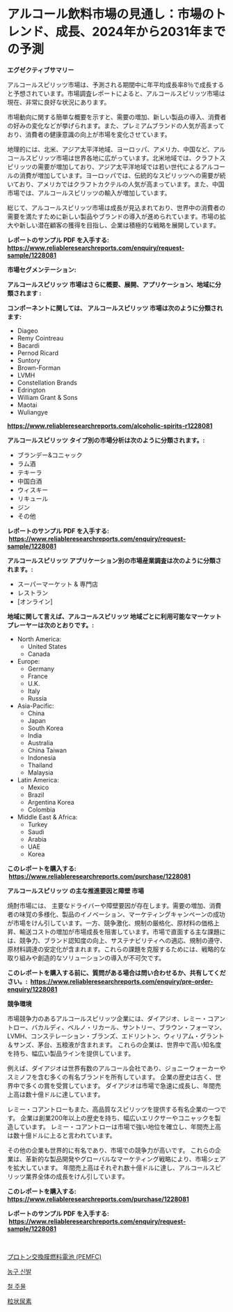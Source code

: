 <p><h1>アルコール飲料市場の見通し：市場のトレンド、成長、2024年から2031年までの予測</h1></p><p><strong>エグゼクティブサマリー</strong></p>
<p><p>アルコールスピリッツ市場は、予測される期間中に年平均成長率8％で成長すると予想されています。市場調査レポートによると、アルコールスピリッツ市場は現在、非常に良好な状況にあります。 </p><p>市場動向に関する簡単な概要を示すと、需要の増加、新しい製品の導入、消費者の好みの変化などが挙げられます。また、プレミアムブランドの人気が高まっており、消費者の健康意識の向上が市場を変化させています。</p><p>地理的には、北米、アジア太平洋地域、ヨーロッパ、アメリカ、中国など、アルコールスピリッツ市場は世界各地に広がっています。北米地域では、クラフトスピリッツの需要が増加しており、アジア太平洋地域では若い世代によるアルコールの消費が増加しています。ヨーロッパでは、伝統的なスピリッツへの需要が続いており、アメリカではクラフトカクテルの人気が高まっています。また、中国市場では、アルコールスピリッツの輸入が増加しています。</p><p>総じて、アルコールスピリッツ市場は成長が見込まれており、世界中の消費者の需要を満たすために新しい製品やブランドの導入が進められています。市場の拡大や新しい潜在顧客の獲得を目指し、企業は積極的な戦略を展開しています。</p></p>
<p><strong>レポートのサンプル PDF を入手する: <a href="https://www.reliableresearchreports.com/enquiry/request-sample/1228081">https://www.reliableresearchreports.com/enquiry/request-sample/1228081</a></strong></p>
<p><strong>市場セグメンテーション:</strong></p>
<p><strong> アルコールスピリッツ 市場はさらに概要、展開、アプリケーション、地域に分類されます :</strong></p>
<p><strong>コンポーネントに関しては、 アルコールスピリッツ 市場は次のように分類されます: &nbsp;</strong></p>
<p><ul><li>Diageo</li><li>Remy Cointreau</li><li>Bacardi</li><li>Pernod Ricard</li><li>Suntory</li><li>Brown-Forman</li><li>LVMH</li><li>Constellation Brands</li><li>Edrington</li><li>William Grant & Sons</li><li>Maotai</li><li>Wuliangye</li></ul></p>
<p><strong><a href="https://www.reliableresearchreports.com/alcoholic-spirits-r1228081">https://www.reliableresearchreports.com/alcoholic-spirits-r1228081</a></strong></p>
<p><strong> アルコールスピリッツ タイプ別の市場分析は次のように分類されます。:</strong></p>
<p><ul><li>ブランデー&コニャック</li><li>ラム酒</li><li>テキーラ</li><li>中国白酒</li><li>ウィスキー</li><li>リキュール</li><li>ジン</li><li>その他</li></ul></p>
<p><strong>レポートのサンプル PDF を入手する: &nbsp;<a href="https://www.reliableresearchreports.com/enquiry/request-sample/1228081">https://www.reliableresearchreports.com/enquiry/request-sample/1228081</a></strong></p>
<p><strong> アルコールスピリッツ アプリケーション別の市場産業調査は次のように分類されます。:</strong></p>
<p><ul><li>スーパーマーケット & 専門店</li><li>レストラン</li><li>[オンライン]</li></ul></p>
<p><strong>地域に関して言えば、アルコールスピリッツ 地域ごとに利用可能なマーケットプレーヤーは次のとおりです。:</strong></p>
<p><ul>
    <li>
        North America:
        <ul>
            <li>United States</li>
            <li>Canada</li>
        </ul>
    </li>
    <li>
        Europe:
        <ul>
            <li>Germany</li>
            <li>France</li>
            <li>U.K.</li>
            <li>Italy</li>
            <li>Russia</li>
        </ul>
    </li>
    <li>
        Asia-Pacific:
        <ul>
            <li>China</li>
            <li>Japan</li>
            <li>South Korea</li>
            <li>India</li>
            <li>Australia</li>
            <li>China Taiwan</li>
            <li>Indonesia</li>
            <li>Thailand</li>
            <li>Malaysia</li>
        </ul>
    </li>
    <li>
        Latin America:
        <ul>
            <li>Mexico</li>
            <li>Brazil</li>
            <li>Argentina Korea</li>
            <li>Colombia</li>
        </ul>
    </li>
    <li>
        Middle East & Africa:
        <ul>
            <li>Turkey</li>
            <li>Saudi</li>
            <li>Arabia</li>
            <li>UAE</li>
            <li>Korea</li>
        </ul>
    </li>
    </ul></p>
<p><strong>このレポートを購入する: &nbsp;<a href="https://www.reliableresearchreports.com/purchase/1228081">https://www.reliableresearchreports.com/purchase/1228081</a></strong></p>
<p><strong>アルコールスピリッツ の主な推進要因と障壁 市場</strong></p>
<p><p>焼酎市場には、 主要なドライバーや障壁要因が存在します。需要の増加、消費者の味覚の多様化、製品のイノベーション、マーケティングキャンペーンの成功が市場をけん引しています。一方、競争激化、規制の厳格化、原材料の価格上昇、輸送コストの増加が市場成長を阻害しています。市場で直面する主な課題には、競争力、ブランド認知度の向上、サステナビリティへの適応、規制の遵守、原材料調達の安定化が含まれます。これらの課題を克服するためには、戦略的な取り組みや創造的なソリューションの導入が不可欠です。</p></p>
<p><strong>このレポートを購入する前に、質問がある場合は問い合わせるか、共有してください。:&nbsp; <a href="https://www.reliableresearchreports.com/enquiry/pre-order-enquiry/1228081">https://www.reliableresearchreports.com/enquiry/pre-order-enquiry/1228081</a></strong></p>
<p><strong>競争環境</strong></p>
<p><p>市場競争力のあるアルコールスピリッツ企業には、ダイアジオ、レミー・コアントロー、バカルディ、ペルノ・リカール、サントリー、ブラウン・フォーマン、LVMH、コンステレーション・ブランズ、エドリントン、ウィリアム・グラント＆サンズ、茅台、五粮液が含まれます。 これらの企業は、世界中で高い知名度を持ち、幅広い製品ラインを提供しています。</p><p>例えば、ダイアジオは世界有数のアルコール会社であり、ジョニーウォーカーやスミノフを含む多くの有名ブランドを所有しています。 企業の歴史は古く、世界中で多くの賞を受賞しています。 ダイアジオは市場で急速に成長し、年間売上高は数十億ドルに達しています。</p><p>レミー・コアントローもまた、高品質なスピリッツを提供する有名企業の一つです。 企業は創業200年以上の歴史を持ち、幅広いエリクサーやコニャックを製造しています。 レミー・コアントローは市場で強い地位を確立し、年間売上高は数十億ドルに上ると言われています。</p><p>その他の企業も世界的に有名であり、市場での競争力が高いです。 これらの企業は、革新的な製品開発やグローバルなマーケティング戦略により、市場シェアを拡大しています。 年間売上高はそれぞれ数十億ドルに達し、アルコールスピリッツ業界全体の成長をけん引しています。</p></p>
<p><strong>このレポートを購入する: &nbsp; <a href="https://www.reliableresearchreports.com/purchase/1228081">https://www.reliableresearchreports.com/purchase/1228081</a></strong></p>
<p><strong>レポートのサンプル PDF を入手する: &nbsp;<a href="https://www.reliableresearchreports.com/enquiry/request-sample/1228081">https://www.reliableresearchreports.com/enquiry/request-sample/1228081</a></strong><strong></strong></p>
<p>&nbsp;</p>
<p><p><a href="https://medium.com/@evans21bill/%E3%83%97%E3%83%AD%E3%83%88%E3%83%B3%E4%BA%A4%E6%8F%9B%E8%86%9C%E7%87%83%E6%96%99%E9%9B%BB%E6%B1%A0-pemfc-%E3%81%AE%E5%B8%82%E5%A0%B4%E8%AA%BF%E6%9F%BB%E3%83%AC%E3%83%9D%E3%83%BC%E3%83%88-%E3%81%9D%E3%81%AE%E6%AD%B4%E5%8F%B2%E3%81%A82024%E5%B9%B4%E3%81%8B%E3%82%892031%E5%B9%B4%E3%81%BE%E3%81%A7%E3%81%AE%E4%BA%88%E6%B8%AC-63304bafa210">プロトン交換膜燃料電池 (PEMFC)</a></p><p><a href="https://medium.com/@twix678568/%EB%86%8D%EA%B5%AC%ED%99%94-%EC%8B%9C%EC%9E%A5-%EA%B2%BD%EC%9F%81-%EB%B6%84%EC%84%9D-%EC%8B%9C%EC%9E%A5-%ED%8A%B8%EB%A0%8C%EB%93%9C-%EB%B0%8F-2031%EB%85%84%EA%B9%8C%EC%A7%80%EC%9D%98-%EC%A0%84%EB%A7%9D-032797938f6f">농구 신발</a></p><p><a href="https://medium.com/@ieremiapadurariu20221/%EC%B2%A0%EA%B0%95-%EC%A3%BC%EC%A1%B0-%EC%8B%9C%EC%9E%A5-%EA%B7%9C%EB%AA%A8%EB%8A%94-%EA%B8%80%EB%A1%9C%EB%B2%8C-%EC%82%B0%EC%97%85%EC%97%90%EC%84%9C-%EC%B5%9C%EA%B3%A0%EC%9D%98-%EB%A7%88%EC%BC%80%ED%8C%85-%EC%B1%84%EB%84%90%EC%9D%84-%EB%B3%B4%EC%97%AC%EC%A4%98%EC%9A%94-b363fee18255">철 주물</a></p><p><a href="https://medium.com/@santosuigrtley997836/2024%E5%B9%B4%E3%81%8B%E3%82%892031%E5%B9%B4%E3%81%BE%E3%81%A7%E3%81%AE%E6%9C%9F%E9%96%93%E3%81%AB%E4%BA%88%E6%B8%AC%E3%81%95%E3%82%8C%E3%82%8B%E7%B2%92%E5%AD%90%E7%8A%B6%E5%B0%BF%E7%B4%A0%E5%B8%82%E5%A0%B4%E3%81%AE%E3%83%88%E3%83%AC%E3%83%B3%E3%83%89%E3%81%A8%E5%B8%82%E5%A0%B4%E5%88%86%E6%9E%90-62278caf0a98">粒状尿素</a></p></p>